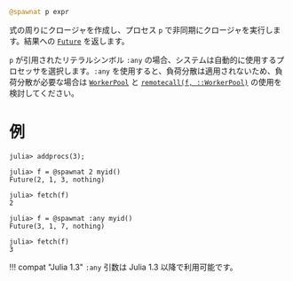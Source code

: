 ```julia
@spawnat p expr
```

式の周りにクロージャを作成し、プロセス `p` で非同期にクロージャを実行します。結果への [`Future`](@ref) を返します。

`p` が引用されたリテラルシンボル `:any` の場合、システムは自動的に使用するプロセッサを選択します。`:any` を使用すると、負荷分散は適用されないため、負荷分散が必要な場合は [`WorkerPool`](@ref) と [`remotecall(f, ::WorkerPool)`](@ref) の使用を検討してください。

# 例

```julia-repl
julia> addprocs(3);

julia> f = @spawnat 2 myid()
Future(2, 1, 3, nothing)

julia> fetch(f)
2

julia> f = @spawnat :any myid()
Future(3, 1, 7, nothing)

julia> fetch(f)
3
```

!!! compat "Julia 1.3"
    `:any` 引数は Julia 1.3 以降で利用可能です。

